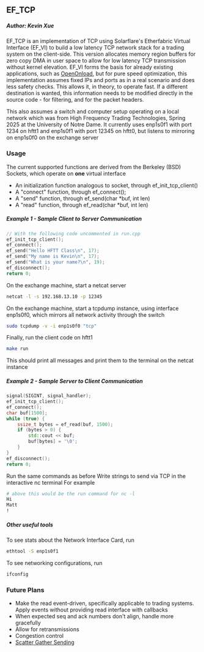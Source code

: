 ## EF_TCP
##### Author: Kevin Xue
EF_TCP is an implementation of TCP using Solarflare's Etherfabric Virtual Interface (EF_VI) to build a low latency TCP network stack for a trading system on the client-side. This version allocates memory region buffers for zero copy DMA in user space to allow for low latency TCP transmission without kernel elevation. EF_VI forms the basis for already existing applications, such as [OpenOnload](https://github.com/Xilinx-CNS/onload), but for pure speed optimization, this implementation assumes fixed IPs and ports as in a real scenario and does less safety checks. This allows it, in theory, to operate fast. If a different destination is wanted, this information needs to be modified directly in the source code - for filtering, and for the packet headers.

This also assumes a switch and computer setup operating on a local network which was from High Frequency Trading Technologies, Spring 2025 at the University of Notre Dame. It currently uses enp1s0f1 with port 1234 on hftt1 and enp1s0f1 with port 12345 on hftt0, but listens to mirroring on enp1s0f0 on the exchange server
### Usage
The current supported functions are derived from the Berkeley (BSD) Sockets, which operate on **one** virtual interface
- An initialization function analogous to socket, through ef_init_tcp_client()
- A "connect" function, through ef_connect();
- A "send" function, through ef_send(char *buf, int len)
- A "read" function, through ef_read(char *buf, int len)

##### Example 1 - Sample Client to Server Communication
```C++
// With the following code uncommented in run.cpp
ef_init_tcp_client();
ef_connect();
ef_send("Hello HFTT Class\n", 17);
ef_send("My name is Kevin\n", 17);
ef_send("What is your name?\n", 19);
ef_disconnect();
return 0;
```
On the exchange machine, start a netcat server
```bash
netcat -l -s 192.168.13.10 -p 12345
```
On the exchange machine, start a tcpdump instance, using interface enp1s0f0, which mirrors all network activity through the switch
```bash
sudo tcpdump -v -i enp1s0f0 "tcp"
```
Finally, run the client code on hftt1
```bash
make run
```
This should print all messages and print them to the terminal on the netcat instance
##### Example 2 - Sample Server to Client Communication
```C++
signal(SIGINT, signal_handler);
ef_init_tcp_client();
ef_connect();
char buf[1500];
while (true) {
    ssize_t bytes = ef_read(buf, 1500);
    if (bytes > 0) {
        std::cout << buf;
        buf[bytes] = '\0';
    }
}
ef_disconnect();
return 0;
```
Run the same commands as before
Write strings to send via TCP in the interactive nc terminal
For example
```bash
# above this would be the run command for nc -l
Hi
Matt
!
```
##### Other useful tools
To see stats about the Network Interface Card, run
```bash
ethtool -S enp1s0f1
```
To see networking configurations, run
```bash
ifconfig
```
### Future Plans
- Make the read event-driven, specifically applicable to trading systems. Apply events without providing read interface with callbacks
- When expected seq and ack numbers don't align, handle more gracefully
- Allow for retransmissions
- Congestion control
- [Scatter Gather Sending](https://www.gnu.org/software/libc/manual/html_node/Scatter_002dGather.html)